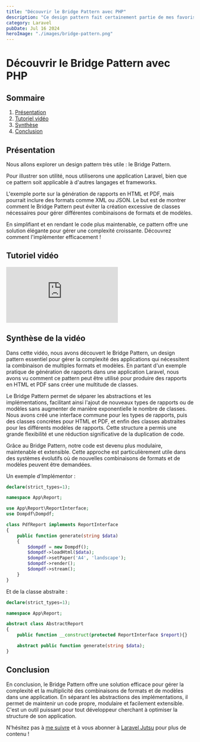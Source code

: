 ```yaml
---
title: "Découvrir le Bridge Pattern avec PHP"
description: "Ce design pattern fait certainement partie de mes favoris. Voyons comment le construire."
category: Laravel
pubDate: Jul 16 2024
heroImage: "./images/bridge-pattern.png"
---
```


# Découvrir le Bridge Pattern avec PHP

## Sommaire
1. [Présentation](#presentation)
2. [Tutoriel vidéo](#tutorielvideo)
3. [Synthèse](#synthese)
4. [Conclusion](#conclusion)

## Présentation <a name="presentation"></a>

Nous allons explorer un design pattern très utile : le Bridge Pattern.

Pour illustrer son utilité, nous utiliserons une application Laravel, bien que ce pattern soit applicable à d'autres langages et frameworks.

L'exemple porte sur la génération de rapports en HTML et PDF, mais pourrait inclure des formats comme XML ou JSON. Le but est de montrer comment le Bridge Pattern peut éviter la création excessive de classes nécessaires pour gérer différentes combinaisons de formats et de modèles.

En simplifiant et en rendant le code plus maintenable, ce pattern offre une solution élégante pour gérer une complexité croissante. Découvrez comment l'implémenter efficacement !

## Tutoriel vidéo <a name="tutorielvideo"></a>

<iframe class="w-full aspect-video rounded-md" src="https://www.youtube.com/embed/KPmY__8SRUk" loading="lazy" frameborder="0" allowfullscreen></iframe>

## Synthèse de la vidéo <a name="synthese"></a>

Dans cette vidéo, nous avons découvert le Bridge Pattern, un design pattern essentiel pour gérer la complexité des applications qui nécessitent la combinaison de multiples formats et modèles. En partant d'un exemple pratique de génération de rapports dans une application Laravel, nous avons vu comment ce pattern peut être utilisé pour produire des rapports en HTML et PDF sans créer une multitude de classes.

Le Bridge Pattern permet de séparer les abstractions et les implémentations, facilitant ainsi l'ajout de nouveaux types de rapports ou de modèles sans augmenter de manière exponentielle le nombre de classes. Nous avons créé une interface commune pour les types de rapports, puis des classes concrètes pour HTML et PDF, et enfin des classes abstraites pour les différents modèles de rapports. Cette structure a permis une grande flexibilité et une réduction significative de la duplication de code.

Grâce au Bridge Pattern, notre code est devenu plus modulaire, maintenable et extensible. Cette approche est particulièrement utile dans des systèmes évolutifs où de nouvelles combinaisons de formats et de modèles peuvent être demandées.

Un exemple d'Implémentor :

```php
declare(strict_types=1);

namespace App\Report;

use App\Report\ReportInterface;
use Dompdf\Dompdf;

class PdfReport implements ReportInterface
{
    public function generate(string $data)
    {
        $dompdf = new Dompdf();
        $dompdf->loadHtml($data);
        $dompdf->setPaper('A4', 'landscape');
        $dompdf->render();
        $dompdf->stream();
    }
}
```

Et de la classe abstraite :

```php
declare(strict_types=1);

namespace App\Report;

abstract class AbstractReport
{
    public function __construct(protected ReportInterface $report){}

    abstract public function generate(string $data);
}
```

## Conclusion <a name="conclusion"></a>

En conclusion, le Bridge Pattern offre une solution efficace pour gérer la complexité et la multiplicité des combinaisons de formats et de modèles dans une application. En séparant les abstractions des implémentations, il permet de maintenir un code propre, modulaire et facilement extensible. C'est un outil puissant pour tout développeur cherchant à optimiser la structure de son application.

N'hésitez pas à [me suivre](https://twitter.com/LaravelJutsu) et à vous abonner à [Laravel Jutsu](https://www.youtube.com/@LaravelJutsu) pour plus de contenu !
